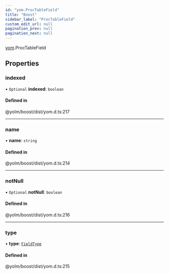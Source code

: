 ```yaml
---
id: "yom.ProcTableField"
title: "Boost"
sidebar_label: "ProcTableField"
custom_edit_url: null
pagination_prev: null
pagination_next: null
---
```


[yom](../namespaces/yom.md).ProcTableField

## Properties

### indexed

• `Optional` **indexed**: `boolean`

#### Defined in

@yolm/boost/dist/yom.d.ts:217

___

### name

• **name**: `string`

#### Defined in

@yolm/boost/dist/yom.d.ts:214

___

### notNull

• `Optional` **notNull**: `boolean`

#### Defined in

@yolm/boost/dist/yom.d.ts:216

___

### type

• **type**: [`FieldType`](../namespaces/yom.md#fieldtype)

#### Defined in

@yolm/boost/dist/yom.d.ts:215
